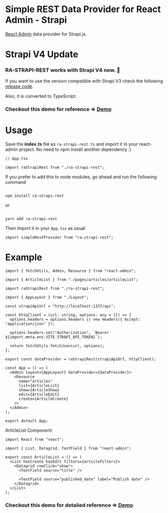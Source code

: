 # Simple REST Data Provider for React Admin - Strapi

[React Admin](https://marmelab.com/react-admin/) data provider for Strapi.js.

# Strapi V4 Update

### RA-STRAPI-REST works with Strapi V4 now. 🚀

If you want to use the version compatible with Strapi V3 check the following [release code](https://github.com/nazirov91/ra-strapi-rest/releases/tag/0.1.2).

Also, it is converted to TypeScript.

### Checkout this demo for reference => [Demo](https://github.com/nazirov91/ra-strapi-rest-demo)

# Usage

Save the **index.ts** file as `ra-strapi-rest.ts` and import it in your react-admin project. No need to npm install another dependency :)

```tsx
// App.tsx

import raStrapiRest from "./ra-strapi-rest";
```

If you prefer to add this to node modules, go ahead and run the following command

```

npm install ra-strapi-rest

```

or

```

yarn add ra-strapi-rest

```

Then import it in your `App.tsx` as usual

```tsx
import simpleRestProvider from "ra-strapi-rest";
```

# Example

```tsx
import { fetchUtils, Admin, Resource } from "react-admin";

import { ArticleList } from "./pages/articles/articleList";

import raStrapiRest from "./ra-strapi-rest";

import { AppLayout } from "./Layout";

const strapiApiUrl = "http://localhost:1337/api";

const httpClient = (url: string, options: any = {}) => {
  options.headers = options.headers || new Headers({ Accept: "application/json" });

  options.headers.set("Authorization", `Bearer ${import.meta.env.VITE_STRAPI_API_TOKEN}`);

  return fetchUtils.fetchJson(url, options);
};

export const dataProvider = raStrapiRest(strapiApiUrl, httpClient);

const App = () => (
  <Admin layout={AppLayout} dataProvider={dataProvider}>
    <Resource
      name="articles"
      list={ArticleList}
      show={ArticleShow}
      edit={ArticleEdit}
      create={ArticleCreate}
    />
  </Admin>
);

export default App;
```

ArticleList Component:

```tsx
import React from "react";

import { List, Datagrid, TextField } from "react-admin";

export const ArticleList = () => (
  <List hasCreate hasEdit filters={articleFilters}>
    <Datagrid rowClick="show">
      <TextField source="title" />

      <TextField source="published_date" label="Publish date" />
    </Datagrid>
  </List>
);
```

### Checkout this demo for detailed reference => [Demo](https://github.com/nazirov91/ra-strapi-rest-demo)

